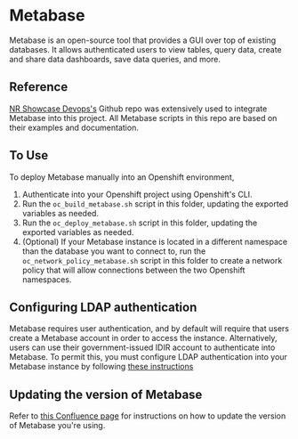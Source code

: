 # Metabase

Metabase is an open-source tool that provides a GUI over top of existing databases. It allows authenticated users to view tables, query data, create and share data dashboards, save data queries, and more.

## Reference

[NR Showcase Devops's](https://github.com/bcgov/nr-showcase-devops-tools/tree/master/tools/metabase) Github repo was extensively used to integrate Metabase into this project. All Metabase scripts in this repo are based on their examples and documentation.

## To Use

To deploy Metabase manually into an Openshift environment,

1. Authenticate into your Openshift project using Openshift's CLI.
2. Run the `oc_build_metabase.sh` script in this folder, updating the exported variables as needed.
3. Run the `oc_deploy_metabase.sh` script in this folder, updating the exported variables as needed.
4. (Optional) If your Metabase instance is located in a different namespace than the database you want to connect to, run the `oc_network_policy_metabase.sh` script in this folder to create a network policy that will allow connections between the two Openshift namespaces.

## Configuring LDAP authentication

Metabase requires user authentication, and by default will require that users create a Metabase account in order to access the instance.
Alternatively, users can use their government-issued IDIR account to authenticate into Metabase. To permit this, you must configure LDAP authentication into your Metabase instance by following [these instructions](https://apps.nrs.gov.bc.ca/int/confluence/display/OPTIMIZE/LDAP+Integration)

## Updating the version of Metabase

Refer to [this Confluence page](https://apps.nrs.gov.bc.ca/int/confluence/display/OPTIMIZE/Updating+Metabase) for instructions on how to update the version of Metabase you're using.

